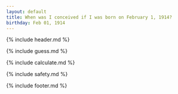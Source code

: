 ```yaml
---
layout: default
title: When was I conceived if I was born on February 1, 1914?
birthday: Feb 01, 1914
---
```


{% include header.md %}

{% include guess.md %}

{% include calculate.md %}

{% include safety.md %}

{% include footer.md %}



